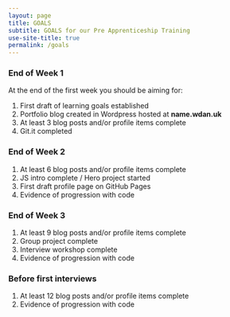 ```yaml
---
layout: page
title: GOALS
subtitle: GOALS for our Pre Apprenticeship Training
use-site-title: true
permalink: /goals
---
```

### End of Week 1
At the end of the first week you should be aiming for:
1. First draft of learning goals established
1. Portfolio blog created in  Wordpress hosted at **name.wdan.uk**
1. At least 3 blog posts and/or profile items complete
1. Git.it completed

### End of Week 2

1. At least 6 blog posts and/or profile items complete
1. JS intro complete / Hero project started
1. First draft profile page on GitHub Pages
1. Evidence of progression with code

### End of Week 3
1. At least 9 blog posts and/or profile items complete
1. Group project complete
1. Interview workshop complete
1. Evidence of progression with code

### Before first interviews
1. At least 12 blog posts and/or profile items complete
1. Evidence of progression with code
